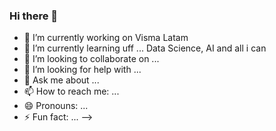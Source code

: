 ### Hi there 👋

- 🔭 I’m currently working on Visma Latam
- 🌱 I’m currently learning uff ... Data Science, AI and all i can
- 👯 I’m looking to collaborate on ...
- 🤔 I’m looking for help with ...
- 💬 Ask me about ...
- 📫 How to reach me: ...
- 😄 Pronouns: ...
- ⚡ Fun fact: ...
-->
